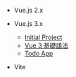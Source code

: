 - Vue.js 2.x

- Vue.js 3.x

  - [Initial Project](vue3-initial.md)
  - [Vue 3 基礎語法](vue3-grammar.md)
  - [Todo App](vue3-todo.md)

- Vite

